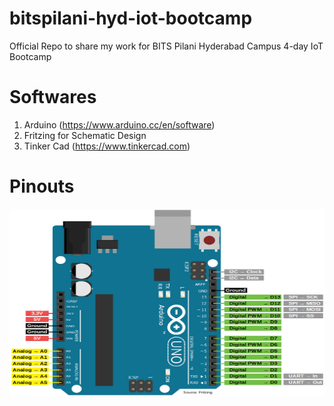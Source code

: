 # bitspilani-hyd-iot-bootcamp
Official Repo to share my work for BITS Pilani Hyderabad Campus 4-day IoT Bootcamp

# Softwares
1. Arduino (https://www.arduino.cc/en/software)
2. Fritzing for Schematic Design
3. Tinker Cad (https://www.tinkercad.com)

# Pinouts

<img src="Arduino-Uno-Pinout-1.png" height="300" width="600" />
